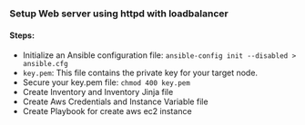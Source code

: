 ### Setup Web server using httpd with loadbalancer

#### Steps:

- Initialize an Ansible configuration file: `ansible-config init --disabled > ansible.cfg`
- `key.pem`: This file contains the private key for your target node.
- Secure your key.pem file: `chmod 400 key.pem`
- Create Inventory and Inventory Jinja file
- Create Aws Credentials and Instance Variable file
- Create Playbook for create aws ec2 instance

